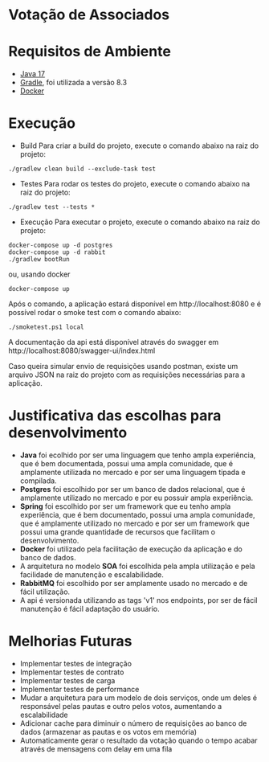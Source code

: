 # Votação de Associados

# Requisitos de Ambiente
- [Java 17](https://docs.aws.amazon.com/corretto/latest/corretto-17-ug/downloads-list.html)
- [Gradle](https://gradle.org/install/), foi utilizada a versão 8.3
- [Docker](https://docs.docker.com/get-docker/)

# Execução
- Build
Para criar a build do projeto, execute o comando abaixo na raiz do projeto:
```shell
./gradlew clean build --exclude-task test
```

- Testes
Para rodar os testes do projeto, execute o comando abaixo na raiz do projeto:
```shell
./gradlew test --tests *
```

- Execução 
Para executar o projeto, execute o comando abaixo na raiz do projeto:
```shell
docker-compose up -d postgres
docker-compose up -d rabbit
./gradlew bootRun
```
ou, usando docker
```shell
docker-compose up
```

Após o comando, a aplicação estará disponível em http://localhost:8080 e é possível rodar o smoke test com o comando abaixo:
```shell
./smoketest.ps1 local
```

A documentação da api está disponível através do swagger em http://localhost:8080/swagger-ui/index.html

Caso queira simular envio de requisições usando postman, existe um arquivo JSON na raiz do projeto com as requisições necessárias para a aplicação.

# Justificativa das escolhas para desenvolvimento
- __Java__ foi ecolhido por ser uma linguagem que tenho ampla experiência, que é bem documentada, possui uma ampla comunidade, que é amplamente utilizada no mercado e por ser uma linguagem tipada e compilada.
- __Postgres__ foi escolhido por ser um banco de dados relacional, que é amplamente utilizado no mercado e por eu possuir ampla experiência.
- __Spring__ foi escolhido por ser um framework que eu tenho ampla experiência, que é bem documentado, possui uma ampla comunidade, que é amplamente utilizado no mercado e por ser um framework que possui uma grande quantidade de recursos que facilitam o desenvolvimento.
- __Docker__ foi utilizado pela facilitação de execução da aplicação e do banco de dados.
- A arquitetura no modelo **SOA** foi escolhida pela ampla utilização e pela facilidade de manutenção e escalabilidade.
- __RabbitMQ__ foi escolhido por ser amplamente usado no mercado e de fácil utilização.
- A api é versionada utilizando as tags 'v1' nos endpoints, por ser de fácil manutenção é fácil adaptação do usuário.

# Melhorias Futuras
- Implementar testes de integração
- Implementar testes de contrato
- Implementar testes de carga
- Implementar testes de performance
- Mudar a arquitetura para um modelo de dois serviços, onde um deles é responsável pelas pautas e outro pelos votos, aumentando a escalabilidade
- Adicionar cache para diminuir o número de requisições ao banco de dados (armazenar as pautas e os votos em memória)
- Automaticamente gerar o resultado da votação quando o tempo acabar através de mensagens com delay em uma fila